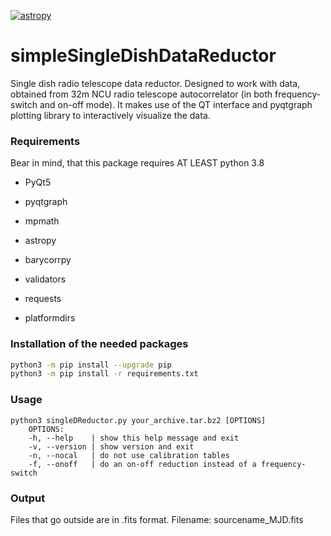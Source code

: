 [![astropy](http://img.shields.io/badge/powered%20by-AstroPy-orange.svg?style=flat)](http://www.astropy.org/)

# simpleSingleDishDataReductor
Single dish radio telescope data reductor. 
Designed to work with data, obtained from 32m NCU radio telescope autocorrelator (in both frequency-switch and on-off mode). It makes use of the QT interface and pyqtgraph plotting library to interactively visualize the data.

### Requirements ###
Bear in mind, that this package requires AT LEAST python 3.8

- PyQt5

- pyqtgraph

- mpmath

- astropy

- barycorrpy

- validators

- requests

- platformdirs


### Installation of the needed packages ###
```bash
python3 -m pip install --upgrade pip
python3 -m pip install -r requirements.txt
```

### Usage ###
```
python3 singleDReductor.py your_archive.tar.bz2 [OPTIONS]
	OPTIONS:
	-h, --help    | show this help message and exit
	-v, --version | show version and exit
	-n, --nocal   | do not use calibration tables
	-f, --onoff   | do an on-off reduction instead of a frequency-switch
```
### Output ###
Files that go outside are in .fits format. Filename: sourcename_MJD.fits
